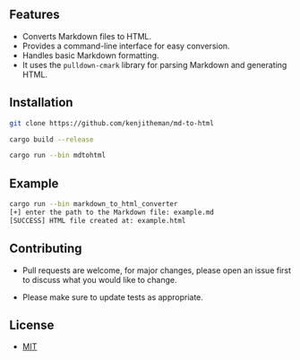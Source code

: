 ## Features
- Converts Markdown files to HTML.
- Provides a command-line interface for easy conversion.
- Handles basic Markdown formatting.
- It uses the `pulldown-cmark` library for parsing Markdown and generating HTML.


## Installation

```sh
git clone https://github.com/kenjitheman/md-to-html
```

```sh
cargo build --release
```

```sh
cargo run --bin mdtohtml
```

## Example

```sh
cargo run --bin markdown_to_html_converter
[+] enter the path to the Markdown file: example.md
[SUCCESS] HTML file created at: example.html
```

## Contributing

- Pull requests are welcome, for major changes, please open an issue first to
  discuss what you would like to change.

- Please make sure to update tests as appropriate.

## License

- [MIT](https://choosealicense.com/licenses/mit/)
